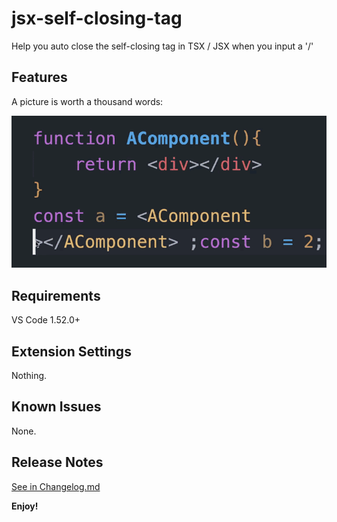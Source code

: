 # jsx-self-closing-tag 

Help you auto close the self-closing tag in TSX / JSX when you input a '/'

## Features

A picture is worth a thousand words:

![demo.gif](./images/demo.gif)

## Requirements

VS Code 1.52.0+

## Extension Settings

Nothing.

## Known Issues

None.

## Release Notes

[See in Changelog.md](./CHANGELOG.md)

**Enjoy!**
